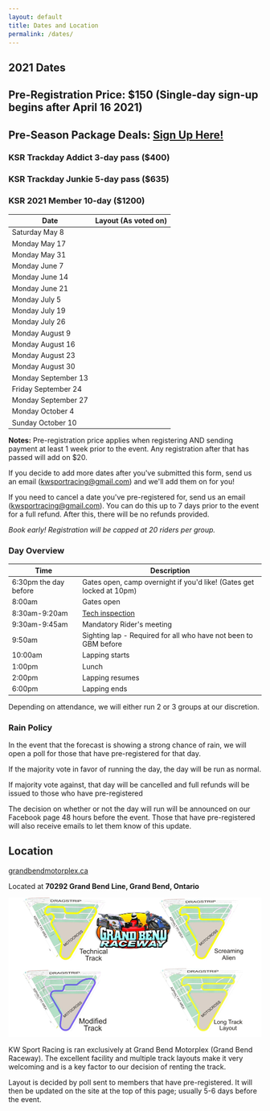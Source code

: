```yaml
---
layout: default
title: Dates and Location
permalink: /dates/
---
```


## 2021 Dates

## Pre-Registration Price: $150 (Single-day sign-up begins after April 16 2021)

## Pre-Season Package Deals: [Sign Up Here!](https://docs.google.com/forms/d/e/1FAIpQLSepRLi75DmKGbWiJGqSudIM-pKSDM9meTR1KXY_zH9UJjixZQ/viewform?usp=sf_link)

### KSR Trackday Addict 3-day pass ($400)

### KSR Trackday Junkie 5-day pass ($635)

### KSR 2021 Member 10-day ($1200)

| Date                | Layout (As voted on) |
|---------------------|----------------------|
| Saturday May 8      |                      |
| Monday May 17       |                      |
| Monday May 31       |                      |
| Monday June 7       |                      |
| Monday June 14      |                      |
| Monday June 21      |                      |
| Monday July 5       |                      |
| Monday July 19      |                      |
| Monday July 26      |                      |
| Monday August 9     |                      |
| Monday August 16    |                      |
| Monday August 23    |                      |
| Monday August 30    |                      |
| Monday September 13 |                      |
| Friday September 24 |                      |
| Monday September 27 |                      |
| Monday October 4    |                      |
| Sunday October 10   |                      |



**Notes:** Pre-registration price applies when registering AND sending payment at least 1 week prior to the event. Any registration after that has passed will add on $20. 


If you decide to add more dates after you've submitted this form, send us an email (kwsportracing@gmail.com) and we'll add them on for you!

If you need to cancel a date you've pre-registered for, send us an email (kwsportracing@gmail.com). You can do this up to 7 days prior to the event for a full refund. After this, there will be no refunds provided.

*Book early! Registration will be capped at 20 riders per group.*

### Day Overview

| Time                  | Description                                                                  |
|-----------------------|------------------------------------------------------------------------------|
| 6:30pm the day before | Gates open, camp overnight if you'd like! (Gates get locked at 10pm)         |
| 8:00am                | Gates open                                                                   |
| 8:30am-9:20am         | [Tech inspection](/rules/)                                                   |
| 9:30am-9:45am         | Mandatory Rider's meeting                                                    |
| 9:50am                | Sighting lap - Required for all who have not been to GBM before              |
| 10:00am               | Lapping starts                                                               |
| 1:00pm                | Lunch                                                                        |
| 2:00pm                | Lapping resumes                                                              |
| 6:00pm                | Lapping ends                                                                 |

Depending on attendance, we will either run 2 or 3 groups at our discretion.

### Rain Policy

In the event that the forecast is showing a strong chance of rain, we will open a poll for those that have pre-registered for that day.

If the majority vote in favor of running the day, the day will be run as normal.

If majority vote against, that day will be cancelled and full refunds will be issued to those who have pre-registered

The decision on whether or not the day will run will be announced on our Facebook page 48 hours before the event. Those that have pre-registered will also receive emails to let them know of this update.

## Location

[grandbendmotorplex.ca](http://www.grandbendmotorplex.ca/grand-bend-raceway/)

Located at **70292 Grand Bend Line, Grand Bend, Ontario**

![gb](/img/raceway.jpg)

KW Sport Racing is ran exclusively at Grand Bend Motorplex (Grand Bend Raceway). The excellent facility and multiple track layouts make it very welcoming and is a key factor to our decision of renting the track.

Layout is decided by poll sent to members that have pre-registered. It will then be updated on the site at the top of this page; usually 5-6 days before the event.
